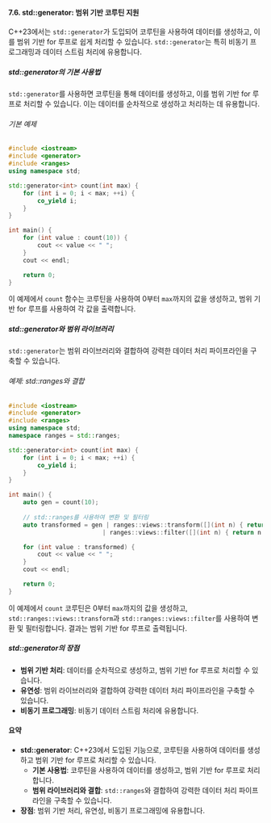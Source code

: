 #### 7.6. std::generator: 범위 기반 코루틴 지원

C++23에서는 `std::generator`가 도입되어 코루틴을 사용하여 데이터를 생성하고, 이를 범위 기반 for 루프로 쉽게 처리할 수 있습니다. `std::generator`는 특히 비동기 프로그래밍과 데이터 스트림 처리에 유용합니다.

##### std::generator의 기본 사용법

`std::generator`를 사용하면 코루틴을 통해 데이터를 생성하고, 이를 범위 기반 for 루프로 처리할 수 있습니다. 이는 데이터를 순차적으로 생성하고 처리하는 데 유용합니다.

###### 기본 예제

```cpp
#include <iostream>
#include <generator>
#include <ranges>
using namespace std;

std::generator<int> count(int max) {
    for (int i = 0; i < max; ++i) {
        co_yield i;
    }
}

int main() {
    for (int value : count(10)) {
        cout << value << " ";
    }
    cout << endl;

    return 0;
}
```

이 예제에서 `count` 함수는 코루틴을 사용하여 0부터 `max`까지의 값을 생성하고, 범위 기반 for 루프를 사용하여 각 값을 출력합니다.

##### std::generator와 범위 라이브러리

`std::generator`는 범위 라이브러리와 결합하여 강력한 데이터 처리 파이프라인을 구축할 수 있습니다.

###### 예제: std::ranges와 결합

```cpp
#include <iostream>
#include <generator>
#include <ranges>
using namespace std;
namespace ranges = std::ranges;

std::generator<int> count(int max) {
    for (int i = 0; i < max; ++i) {
        co_yield i;
    }
}

int main() {
    auto gen = count(10);
    
    // std::ranges를 사용하여 변환 및 필터링
    auto transformed = gen | ranges::views::transform([](int n) { return n * 2; })
                          | ranges::views::filter([](int n) { return n % 4 == 0; });

    for (int value : transformed) {
        cout << value << " ";
    }
    cout << endl;

    return 0;
}
```

이 예제에서 `count` 코루틴은 0부터 `max`까지의 값을 생성하고, `std::ranges::views::transform`과 `std::ranges::views::filter`를 사용하여 변환 및 필터링합니다. 결과는 범위 기반 for 루프로 출력됩니다.

##### std::generator의 장점

- **범위 기반 처리**: 데이터를 순차적으로 생성하고, 범위 기반 for 루프로 처리할 수 있습니다.
- **유연성**: 범위 라이브러리와 결합하여 강력한 데이터 처리 파이프라인을 구축할 수 있습니다.
- **비동기 프로그래밍**: 비동기 데이터 스트림 처리에 유용합니다.

#### 요약

- **std::generator**: C++23에서 도입된 기능으로, 코루틴을 사용하여 데이터를 생성하고 범위 기반 for 루프로 처리할 수 있습니다.
  - **기본 사용법**: 코루틴을 사용하여 데이터를 생성하고, 범위 기반 for 루프로 처리합니다.
  - **범위 라이브러리와 결합**: `std::ranges`와 결합하여 강력한 데이터 처리 파이프라인을 구축할 수 있습니다.
- **장점**: 범위 기반 처리, 유연성, 비동기 프로그래밍에 유용합니다.
